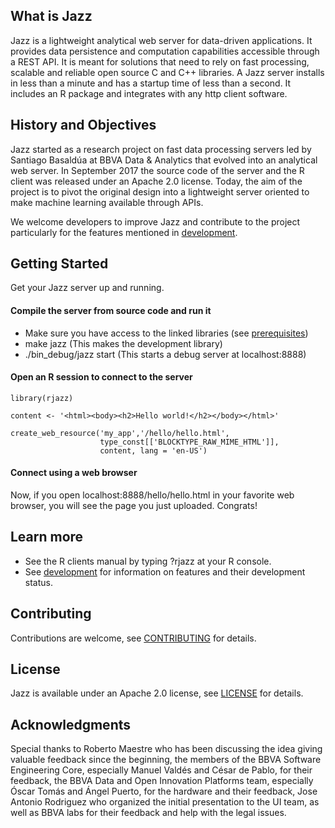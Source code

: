 ## What is Jazz

Jazz is a lightweight analytical web server for data-driven applications. It provides data persistence and computation capabilities accessible
through a REST API. It is meant for solutions that need to rely on fast processing, scalable and reliable open source C and C++ libraries.
A Jazz server installs in less than a minute and has a startup time of less than a second. It includes an R package and integrates with any
http client software.


## History and Objectives

Jazz started as a research project on fast data processing servers led by Santiago Basaldúa at BBVA Data & Analytics that evolved into an
analytical web server. In September 2017 the source code of the server and the R client was released under an Apache 2.0 license. Today,
the aim of the project is to pivot the original design into a lightweight server oriented to make machine learning available through APIs.

We welcome developers to improve Jazz and contribute to the project particularly for the features mentioned in [development](DEVELOPMENT.md).


## Getting Started

Get your Jazz server up and running.


#### Compile the server from source code and run it

 - Make sure you have access to the linked libraries (see [prerequisites](REQUISITES.md))
 - make jazz (This makes the development library)
 - ./bin_debug/jazz start (This starts a debug server at localhost:8888)


#### Open an R session to connect to the server

	library(rjazz)

	content <- '<html><body><h2>Hello world!</h2></body></html>'

	create_web_resource('my_app','/hello/hello.html',
						type_const[['BLOCKTYPE_RAW_MIME_HTML']],
						content, lang = 'en-US')


#### Connect using a web browser

Now, if you open localhost:8888/hello/hello.html in your favorite web browser, you will see the page you just uploaded. Congrats!


## Learn more

 - See the R clients manual by typing ?rjazz at your R console.
 - See [development](DEVELOPMENT.md) for information on features and their development status.


## Contributing

Contributions are welcome, see [CONTRIBUTING](CONTRIBUTING.md) for details.


## License

Jazz is available under an Apache 2.0 license, see [LICENSE](LICENSE.md) for details.


## Acknowledgments
Special thanks to Roberto Maestre who has been discussing the idea giving valuable feedback since the beginning, the members of the BBVA Software
Engineering Core, especially Manuel Valdés and César de Pablo, for their feedback, the BBVA Data and Open Innovation Platforms team, especially
Óscar Tomás and Ángel Puerto, for the hardware and their feedback, Jose Antonio Rodriguez who organized the initial presentation to the UI team,
as well as BBVA labs for their feedback and help with the legal issues.
